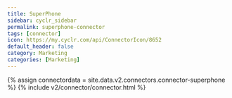 ```yaml
---
title: SuperPhone
sidebar: cyclr_sidebar
permalink: superphone-connector
tags: [connector]
icon: https://my.cyclr.com/api/ConnectorIcon/8652
default_header: false
category: Marketing
categories: [Marketing]
---
```

{% assign connectordata = site.data.v2.connectors.connector-superphone %}
{% include v2/connector/connector.html %}	